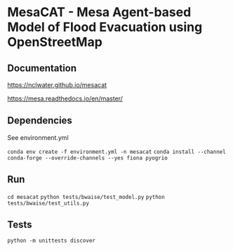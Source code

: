 # MesaCAT - Mesa Agent-based Model of Flood Evacuation using OpenStreetMap

## Documentation
https://nclwater.github.io/mesacat

https://mesa.readthedocs.io/en/master/

## Dependencies
See environment.yml

`conda env create -f environment.yml -n mesacat`
`conda install --channel conda-forge --override-channels --yes fiona pyogrio`

## Run
`cd mesacat`
`python tests/bwaise/test_model.py`
`python tests/bwaise/test_utils.py`

## Tests
`python -m unittests discover`
